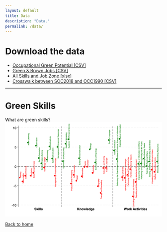 ```yaml
---
layout: default
title: Data
description: "Data."
permalink: /data/
---
```


# Download the data

- [Occupational Green Potential [CSV]](https://github.com/yangcheng258/green-skill-project/blob/ac19b33162377b53f08808aa86c4e43f5513e843/green-skill-based-recommendation-system/assets/data/Occupational%20Green%20Potential.csv)  
- [Green & Brown Jobs [CSV]](https://github.com/yangcheng258/green-skill-project/blob/09e0220780257aa422f4f990409fe3ae564cb1bf/_data/S1-2_green_brown_jobs.csv)  
- [All Skills and Job Zone [xlsx]](https://github.com/yangcheng258/green-skill-project/blob/09e0220780257aa422f4f990409fe3ae564cb1bf/_data/S4_skills_jobzones.xlsx)  
- [Crosswalk between SOC2018 and OCC1990 [CSV]](https://github.com/yangcheng258/green-skill-project/blob/09e0220780257aa422f4f990409fe3ae564cb1bf/_data/CW_SOC2018_OCC1990.csv)  

---
 
# Green Skills
What are green skills?
<img src="../assets/pic/Lasso.png" alt="Lasso diagram" class="limited">

[Back to home](../)
<!-- Add more content here if needed -->

